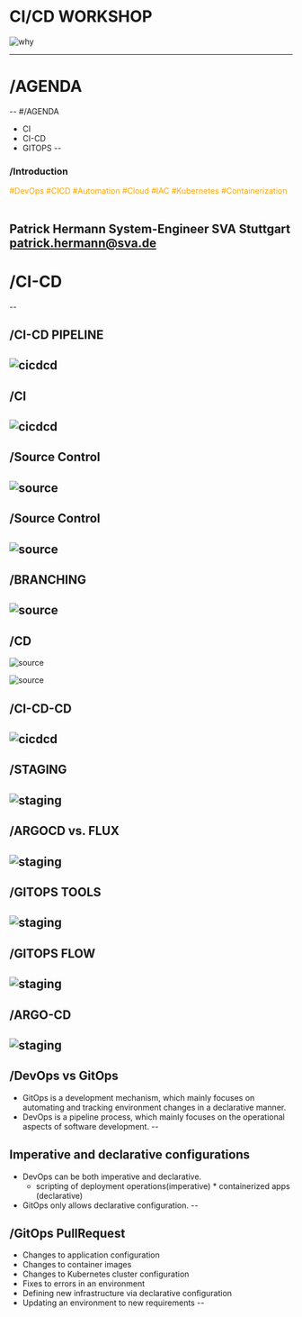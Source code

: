 # CI/CD WORKSHOP

![why](https://media.makeameme.org/created/why-cicd.jpg)

<!-- .slide: data-transition="zoom" -->
---
# /AGENDA
--
#/AGENDA
* CI <!-- .element: class="fragment fade-up" -->
* CI-CD <!-- .element: class="fragment fade-up" -->
* GITOPS <!-- .element: class="fragment fade-up" -->
--
### /Introduction

<span style="color:orange">#DevOps #CICD #Automation #Cloud #IAC</span>
<span style="color:orange">#Kubernetes #Containerization</span> <br><br>

Patrick Hermann
System-Engineer SVA Stuttgart
patrick.hermann@sva.de
---
# /CI-CD
--
## /CI-CD PIPELINE
![cicdcd](https://miro.medium.com/v2/resize:fit:786/format:webp/0*OC11hb1WJ-th-154.png)
--
## /CI
![cicdcd](https://miro.medium.com/v2/resize:fit:786/format:webp/0*IC_N9P4Eu1NO1UkE.png)
--
## /Source Control
![source](https://codefresh.io/wp-content/uploads/2023/07/everything-in-git.png)
--
## /Source Control
![source](https://codefresh.io/wp-content/uploads/2023/07/not-everything-in-git.png)
--
## /BRANCHING
![source](https://codefresh.io/wp-content/uploads/2023/07/use-short-branches.png)
--
## /CD
![source](https://codefresh.io/wp-content/uploads/2023/07/single-build-step.png)

![source](https://codefresh.io/wp-content/uploads/2023/07/many-build-steps.png)





## /CI-CD-CD
![cicdcd](https://www.redhat.com/rhdc/managed-files/styles/wysiwyg_full_width/private/ci-cd-flow-desktop.png.webp?itok=mDEvsSsp)
--
## /STAGING
![staging](https://codefresh.io/wp-content/uploads/2023/07/same-artifact-for-all.png)
--
## /ARGOCD vs. FLUX
![staging](https://miro.medium.com/v2/resize:fit:1400/format:webp/0*0RwREBh9PBZDvy9a.png)
--
## /GITOPS TOOLS
![staging](https://www.inovex.de/wp-content/uploads/2019/07/argocd-workflow.png)
--
## /GITOPS FLOW
![staging](https://codefresh.io/wp-content/uploads/2023/07/with-caching.png)
--
## /ARGO-CD
![staging](https://miro.medium.com/v2/resize:fit:1400/format:webp/1*SHF6VyFUkqBiStSNgJ6NHQ.gif)
--
## /DevOps vs GitOps
* GitOps is a development mechanism, which mainly focuses on automating and tracking environment changes in a declarative manner.
* DevOps is a pipeline process, which mainly focuses on the operational aspects of software development.
--
## Imperative and declarative configurations
* DevOps can be both imperative and declarative. 
    * scripting of deployment operations(imperative)  * containerized apps (declarative)
* GitOps only allows declarative configuration.
--
## /GitOps PullRequest
* Changes to application configuration <!-- .element: class="fragment fade-up" -->
* Changes to container images <!-- .element: class="fragment fade-up" -->
* Changes to Kubernetes cluster configuration <!-- .element: class="fragment fade-up" -->
* Fixes to errors in an environment <!-- .element: class="fragment fade-up" -->
* Defining new infrastructure via declarative configuration <!-- .element: class="fragment fade-up" -->
* Updating an environment to new requirements <!-- .element: class="fragment fade-up" -->
--

